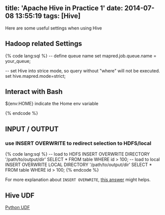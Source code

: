 title: 'Apache Hive in Practice 1'
date: 2014-07-08 13:55:19
tags: [Hive]
---

Here are some useful settings when using Hive
## Hadoop related Settings
{% code lang:sql %}
-- define queue name
set mapred.job.queue.name = your_queue;

-- set Hive into strice mode, so query without "where" will not be executed.
set hive.mapred.mode=strict;

## Interact with Bash
${env:HOME} indicate the Home env variable

{% endcode %}

## INPUT / OUTPUT
### use INSERT OVERWRITE to redirect selection to HDFS/local
{% code lang:sql %}
-- load to HDFS
INSERT OVERWRITE DIRECTORY '/path/to/output/dir' SELECT * FROM table WHERE id > 100;
-- load to local
INSERT OVERWRITE LOCAL DIRECTORY '/path/to/output/dir' SELECT * FROM table WHERE id > 100;
{% endcode %}

For more explanation about `INSERT OVERWRITE`, [this answer](http://stackoverflow.com/questions/18129581/how-do-i-output-the-results-of-a-hiveql-query-to-csv/18142190#18142190) might helps.

## Hive UDF
[Python UDF](http://blog.spryinc.com/2013/09/a-guide-to-user-defined-functions-in.html)
